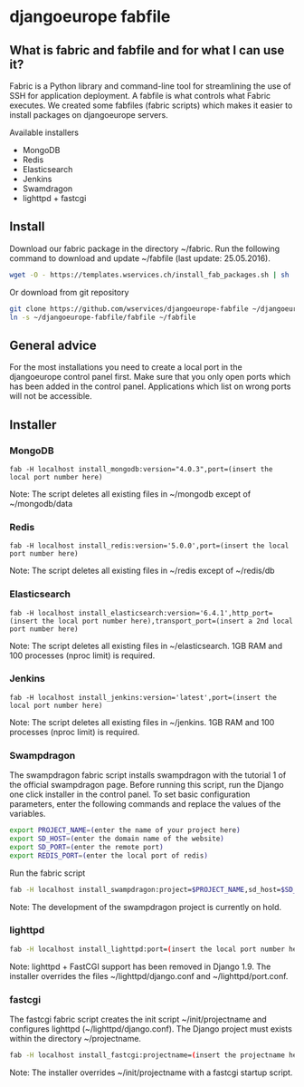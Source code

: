 # djangoeurope fabfile

## What is fabric and fabfile and for what I can use it?
Fabric is a Python library and command-line tool for streamlining the use of SSH for application deployment. 
A fabfile is what controls what Fabric executes.
We created some fabfiles (fabric scripts) which makes it easier to install packages on djangoeurope servers.

Available installers

* MongoDB
* Redis
* Elasticsearch
* Jenkins
* Swamdragon
* lighttpd + fastcgi


## Install
Download our fabric package in the directory ~/fabric.
Run the following command to download and update ~/fabfile (last update: 25.05.2016).
``` bash
wget -O - https://templates.wservices.ch/install_fab_packages.sh | sh
```

Or download from git repository
``` bash
git clone https://github.com/wservices/djangoeurope-fabfile ~/djangoeurope-fabfile
ln -s ~/djangoeurope-fabfile/fabfile ~/fabfile
```


## General advice
For the most installations you need to create a local port in the djangoeurope control panel first. Make sure that you only open ports which has been added in the control panel. Applications which list on wrong ports will not be accessible.


## Installer
### MongoDB
    fab -H localhost install_mongodb:version="4.0.3",port=(insert the local port number here)

Note: The script deletes all existing files in ~/mongodb except of ~/mongodb/data


### Redis
    fab -H localhost install_redis:version='5.0.0',port=(insert the local port number here)

Note: The script deletes all existing files in ~/redis except of ~/redis/db


### Elasticsearch
    fab -H localhost install_elasticsearch:version='6.4.1',http_port=(insert the local port number here),transport_port=(insert a 2nd local port number here)

Note: The script deletes all existing files in ~/elasticsearch. 1GB RAM and 100 processes (nproc limit) is required.


### Jenkins
    fab -H localhost install_jenkins:version='latest',port=(insert the local port number here)

Note: The script deletes all existing files in ~/jenkins. 1GB RAM and 100 processes (nproc limit) is required.


### Swampdragon
The swampdragon fabric script installs swampdragon with the tutorial 1 of the official swampdragon page. Before running this script, run the Django one click installer in the control panel.
To set basic configuration parameters, enter the following commands and replace the values of the variables.
``` bash
export PROJECT_NAME=(enter the name of your project here)
export SD_HOST=(enter the domain name of the website)
export SD_PORT=(enter the remote port)
export REDIS_PORT=(enter the local port of redis)
```

Run the fabric script
``` bash
fab -H localhost install_swampdragon:project=$PROJECT_NAME,sd_host=$SD_HOST,sd_port=$SD_PORT,redis_port=$REDIS_PORT
```

Note: The development of the swampdragon project is currently on hold.


### lighttpd
``` bash
fab -H localhost install_lighttpd:port=(insert the local port number here)
```

Note: lighttpd + FastCGI support has been removed in Django 1.9. The installer overrides the files ~/lighttpd/django.conf and ~/lighttpd/port.conf.


### fastcgi
The fastcgi fabric script creates the init script ~/init/projectname and configures lighttpd (~/lighttpd/django.conf). The Django project must exists within the directory ~/projectname.
``` bash
fab -H localhost install_fastcgi:projectname=(insert the projectname here),hostname=(enter your domain for this Django project)
```

Note: The installer overrides ~/init/projectname with a fastcgi startup script.

